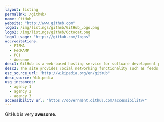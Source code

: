 ```yaml
---
layout: listing
permalink: /github/
name: GitHub
website: "http://www.github.com"
logo1: /img/listings/github/GitHub_Logo.png
logo2: /img/listings/github/Octocat.png
logo1_usage: "https://github.com/logos"
accreditations:
  - FISMA
  - FedRAMP
  - PCI
  - Awesome
desc1: GitHub is a web-based hosting service for software development projects that use the Git revision control system. GitHub offers both paid plans for private repositories, and free accounts for open source projects.
desc2: The site provides social networking functionality such as feeds, followers, wikis (using gollum Wiki software) and the social network graph to display how developers work on their versions of a repository. GitHub also operates other services -- a pastebin-style site called Gist that provides wikis for individual repositories and web pages that can be edited through a Git repository, a slide hosting service called Speaker Deck, and a web analytics platform called Gauges.
esc_source_url: "http://wikipedia.org/en/github"
desc_source: Wikipedia
usg_instances:
  - agency 1
  - agency 2
  - agency 3
accessibility_url: "https://government.github.com/accessibility/"
---
```



GitHub is very **awesome**.

